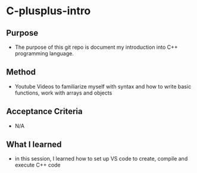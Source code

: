 # C-plusplus-intro

## Purpose
- The purpose of this git repo is document my introduction into C++ programming language.

## Method
- Youtube Videos to familiarize myself with syntax and how to write basic functions, work with arrays and objects

## Acceptance Criteria
- N/A

## What I learned
- in this session, I learned how to set up VS code to create, compile and execute C++ code